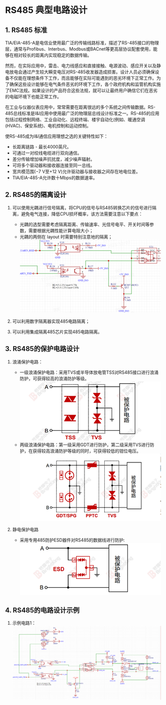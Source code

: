 # RS485 典型电路设计

## 1. RS485 标准
TIA/EIA-485-A是电信业使用最广泛的传输线路标准，描述了RS-485接口的物理层，通常与Profibus、Interbus、Modbus或BACnet等更高层协议配套使用，能够在相对较长的距离内实现稳定的数据传输。

然而，在实际应用中，雷击、电力线感应和直接接触、电源波动、感应开关以及静电放电会通过产生较大瞬变电压对RS-485收发器造成损害。设计人员必须确保设备不仅能在理想条件下工作，而且能够在实际可能遇到的恶劣环境下正常工作。为了确保这些设计能够在电气条件恶劣的环境下工作，各个政府机构和监管机构实施了EMC法规。如果设计的产品符合这些法规，就可以让最终用户确信它们在恶劣的电磁环境下也能正常工作。

在工业与仪器仪表应用中，常常需要在距离很远的多个系统之间传输数据。RS-485总线标准是I&I应用中使用最广泛的物理层总线设计标准之一。RS-485的应用包括过程控制网络、工业自动化、远程终端、楼宇自动化(例如、暖通空调(HVAC)、保安系统)、电机控制和运动控制。

使RS-485成为I&I通信应用理想之选的关键特性如下：
- 长距离链路 - 最长4000英尺。
- 可通过一对绞线电缆进行双向通信。
- 差分传输增加噪声抗扰度，减少噪声辐射。
- 可将多个驱动器和接收器连接至同一总线。
- 宽共模范围(−7 V至+12 V)允许驱动器与接收器之间存在地电位差。
- TIA/EIA-485-A允许数十Mbps的数据速率。

## 2. RS485的隔离设计
1. 可以使用光耦进行信号隔离，将CPU的信号与RS485转换芯片的信号进行隔离，避免电气连接，降低CPU损坏概率，该方法需要注意以下要点：
    - 光耦的选型需要考虑隔离距离、传输速率、光信号电平、开关时间等参数，需要根据光耦性能计算电阻大小；
    - 光耦的两侧在 layout 时需要特别注意地的隔离；
    ![RS485隔离电路设计1](png/RS485隔离电路设计1.png)

2. 可以利用数字隔离器实现485电路隔离；
3. 可以利用集成隔离485芯片实现485电路隔离。

## 3. RS485的保护电路设计
1. 浪涌保护电路：
    - 一级浪涌保护电路：采用TVS或半导体放电管TSS对RS485接口进行浪涌防护，可获得较高的浪涌防护等级。
    ![RS485保护电路设计1](png/RS485保护电路设计3.png)
    - 两级浪涌保护电路：第一级采用GDT进行防护，第二级采用TVS进行防护，在获得较高浪涌防护等级的同时，可获得较低的钳位电压。
    ![RS485保护电路设计1](png/RS485保护电路设计1.png)

2. 静电保护电路
    - 采用专用485防护ESD器件对RS485的数据线进行防护:
    ![RS485保护电路设计2](png/RS485保护电路设计2.png)


## 4. RS485的电路设计示例
1. 示例电路1：
    ![RS485电路设计示例](png/RS485电路设计示例.png)



